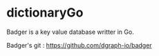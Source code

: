 # dictionaryGo

Badger is a key value database writter in Go.

Badger's git : https://github.com/dgraph-io/badger